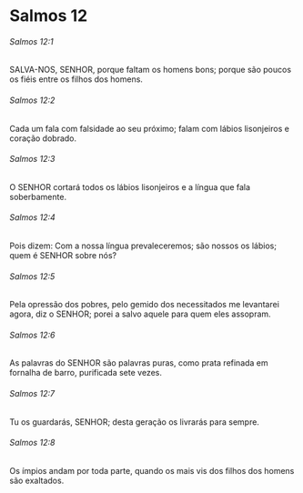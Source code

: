 # Salmos 12

###### Salmos 12:1

SALVA-NOS, SENHOR, porque faltam os homens bons; porque são poucos os fiéis entre os filhos dos homens.

###### Salmos 12:2

Cada um fala com falsidade ao seu próximo; falam com lábios lisonjeiros e coração dobrado.

###### Salmos 12:3

O SENHOR cortará todos os lábios lisonjeiros e a língua que fala soberbamente.

###### Salmos 12:4

Pois dizem: Com a nossa língua prevaleceremos; são nossos os lábios; quem é SENHOR sobre nós?

###### Salmos 12:5

Pela opressão dos pobres, pelo gemido dos necessitados me levantarei agora, diz o SENHOR; porei a salvo aquele para quem eles assopram.

###### Salmos 12:6

As palavras do SENHOR são palavras puras, como prata refinada em fornalha de barro, purificada sete vezes.

###### Salmos 12:7

Tu os guardarás, SENHOR; desta geração os livrarás para sempre.

###### Salmos 12:8

Os ímpios andam por toda parte, quando os mais vis dos filhos dos homens são exaltados.

